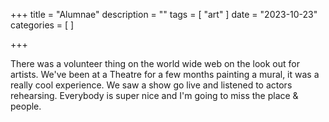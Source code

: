 +++
title = "Alumnae"
description = ""
tags = [
 "art"
]
date = "2023-10-23"
categories = [
]

+++

There was a volunteer thing on the world wide web on the look out for artists. We've been at a Theatre for a few months painting a mural, it was a really cool experience. We saw a show go live and listened to actors rehearsing. Everybody is super nice and I'm going to miss the place & people.
